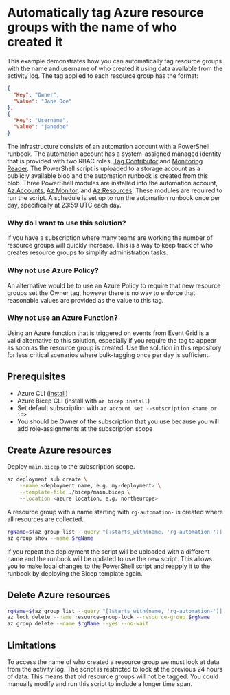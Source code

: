 # Automatically tag Azure resource groups with the name of who created it

This example demonstrates how you can automatically tag resource groups with the name and username of who created it using data available from the activity log. The tag applied to each resource group has the format:

```json
{
  "Key": "Owner",
  "Value": "Jane Doe"
},
{
  "Key": "Username",
  "Value": "janedoe"
}
```

The infrastructure consists of an automation account with a PowerShell runbook. The automation account has a system-assigned managed identity that is provided with two RBAC roles, [Tag Contributor](https://docs.microsoft.com/en-us/azure/role-based-access-control/built-in-roles#tag-contributor) and [Monitoring Reader](https://docs.microsoft.com/en-us/azure/role-based-access-control/built-in-roles#monitoring-reader). The PowerShell script is uploaded to a storage account as a publicly available blob and the automation runbook is created from this blob. Three PowerShell modules are installed into the automation account, [Az.Accounts](https://docs.microsoft.com/en-us/powershell/module/az.accounts/?view=azps-6.4.0), [Az.Monitor](https://docs.microsoft.com/en-us/powershell/module/az.monitor/?view=azps-6.4.0), and [Az.Resources](https://docs.microsoft.com/en-us/powershell/module/az.resources/?view=azps-6.4.0). These modules are required to run the script. A schedule is set up to run the automation runbook once per day, specifically at 23:59 UTC each day.

### Why do I want to use this solution?

If you have a subscription where many teams are working the number of resource groups will quickly increase. This is a way to keep track of who creates resource groups to simplify administration tasks.

### Why not use Azure Policy?

An alternative would be to use an Azure Policy to require that new resource groups set the Owner tag, however there is no way to enforce that reasonable values are provided as the value to this tag.

### Why not use an Azure Function?

Using an Azure function that is triggered on events from Event Grid is a valid alternative to this solution, especially if you require the tag to appear as soon as the resource group is created. Use the solution in this repository for less critical scenarios where bulk-tagging once per day is sufficient.

## Prerequisites

- Azure CLI ([install](https://docs.microsoft.com/en-us/cli/azure/install-azure-cli))
- Azure Bicep CLI (install with `az bicep install`)
- Set default subscription with `az account set --subscription <name or id>`
- You should be Owner of the subscription that you use because you will add role-assignments at the subscription scope

## Create Azure resources

Deploy `main.bicep` to the subscription scope.

```bash
az deployment sub create \
    --name <deployment name, e.g. my-deployment> \
    --template-file ./bicep/main.bicep \
    --location <azure location, e.g. northeurope>
```

A resource group with a name starting with `rg-automation-` is created where all resources are collected.

```bash
rgName=$(az group list --query "[?starts_with(name, 'rg-automation-')].name" -o tsv)
az group show --name $rgName
```

If you repeat the deployment the script will be uploaded with a different name and the runbook will be updated to use the new script. This allows you to make local changes to the PowerShell script and reapply it to the runbook by deploying the Bicep template again.

## Delete Azure resources

```bash
rgName=$(az group list --query "[?starts_with(name, 'rg-automation-')].name" -o tsv)
az lock delete --name resource-group-lock --resource-group $rgName
az group delete --name $rgName --yes --no-wait
```

## Limitations

To access the name of who created a resource group we must look at data from the activity log. The script is restricted to look at the previous 24 hours of data. This means that old resource groups will not be tagged. You could manually modify and run this script to include a longer time span.
